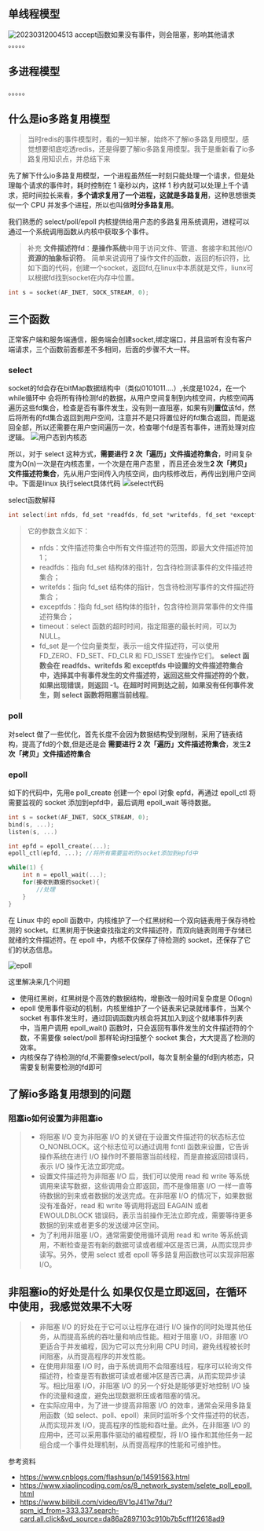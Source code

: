 

## 单线程模型
![20230312004513](https://img.ggball.top/picGo/20230312004513.png)
accept函数如果没有事件，则会阻塞，影响其他请求
。。。。。
## 多进程模型
。。。。。
## 什么是io多路复用模型

> 当时redis的事件模型时，看的一知半解，始终不了解io多路复用模型，感觉想要彻底吃透redis，还是得要了解io多路复用模型。我于是重新看了io多路复用知识点，并总结下来


先了解下什么io多路复用模型，一个进程虽然任一时刻只能处理一个请求，但是处理每个请求的事件时，耗时控制在 1 毫秒以内，这样 1 秒内就可以处理上千个请求，把时间拉长来看，**多个请求复用了一个进程，这就是多路复用**，这种思想很类似一个 CPU 并发多个进程，所以也叫做**时分多路复用**。

我们熟悉的 select/poll/epoll 内核提供给用户态的多路复用系统调用，进程可以通过一个系统调用函数从内核中获取多个事件。


> 补充
> **文件描述符fd**：**是操作系统**中用于访问文件、管道、套接字和其他I/O**资源的抽象标识符**。
> 简单来说调用了操作文件的函数，返回的标识符，比如下面的代码，创建一个socket，返回fd,在linux中本质就是文件，liunx可以根据fd找到socket在内存中位置。
```c
int s = socket(AF_INET, SOCK_STREAM, 0);
```

## 三个函数


正常客户端和服务端通信，服务端会创建socket,绑定端口，并且监听有没有客户端请求，三个函数前面都差不多相同，后面的步骤不大一样。

### select
socket的fd会存在bitMap数据结构中（类似0101011....）,长度是1024，在一个while循环中
会将所有待检测fd的数据，从用户空间复制到内核空间，内核空间再遍历这些fd集合，检查是否有事件发生，没有则一直阻塞，如果有则**置位**该fd，然后将所有的fd集合返回到用户空间，注意并不是只将置位好的fd集合返回，而是返回全部，所以还需要在用户空间遍历一次，检查哪个fd是否有事件，进而处理对应逻辑。
![用户态到内核态](https://img.ggball.top/picGo/20230312010405.png)

所以，对于 select 这种方式，**需要进行 2 次「遍历」文件描述符集合**，时间复杂度为O(n)一次是在内核态里，一个次是在用户态里 ，而且还会发生**2 次「拷贝」文件描述符集合**，先从用户空间传入内核空间，由内核修改后，再传出到用户空间中。下面是linux 执行select具体代码
![select代码](https://img.ggball.top/picGo/20230312001548.png)

select函数解释
```c
int select(int nfds, fd_set *readfds, fd_set *writefds, fd_set *exceptfds, struct timeval *timeout);
```
> 它的参数含义如下：
> - nfds：文件描述符集合中所有文件描述符的范围，即最大文件描述符加 1；
> - readfds：指向 fd_set 结构体的指针，包含待检测读事件的文件描述符集合；
> - writefds：指向 fd_set 结构体的指针，包含待检测写事件的文件描述符集合；
> - exceptfds：指向 fd_set 结构体的指针，包含待检测异常事件的文件描述符集合；
> - timeout：select 函数的超时时间，指定阻塞的最长时间，可以为 NULL。
> - fd_set 是一个位向量类型，表示一组文件描述符，可以使用 FD_ZERO、FD_SET、FD_CLR 和 FD_ISSET 宏操作它们。
> **select 函数会在 readfds、writefds 和 exceptfds 中设置的文件描述符集合中，选择其中有事件发生的文件描述符，返回这些文件描述符的个数，如果出现错误，则返回 -1。在超时时间到达之前，如果没有任何事件发生，则 select 函数将阻塞当前线程**。

### poll


对select 做了一些优化，首先长度不会因为数据结构受到限制，采用了链表结构，提高了fd的个数,但是还是会
**需要进行 2 次「遍历」文件描述符集合**，发生**2 次「拷贝」文件描述符集合**




### epoll

如下的代码中，先用e poll_create 创建一个 epol l对象 epfd，再通过 epoll_ctl 将需要监视的 socket 添加到epfd中，最后调用 epoll_wait 等待数据。

```c
int s = socket(AF_INET, SOCK_STREAM, 0);
bind(s, ...);
listen(s, ...)

int epfd = epoll_create(...);
epoll_ctl(epfd, ...); //将所有需要监听的socket添加到epfd中

while(1) {
    int n = epoll_wait(...);
    for(接收到数据的socket){
        //处理
    }
}
```

在 Linux 中的 epoll 函数中，内核维护了一个红黑树和一个双向链表用于保存待检测的 socket。红黑树用于快速查找指定的文件描述符，而双向链表则用于存储已就绪的文件描述符。在 epoll 中，内核不仅保存了待检测的 socket，还保存了它们的状态信息。

![epoll](https://img.ggball.top/picGo/20230312003619.png)

这里解决来几个问题
- 使用红黑树，红黑树是个高效的数据结构，增删改一般时间复杂度是 O(logn)
- epoll 使用事件驱动的机制，内核里维护了一个链表来记录就绪事件，当某个 socket 有事件发生时，通过回调函数内核会将其加入到这个就绪事件列表中，当用户调用 epoll_wait() 函数时，只会返回有事件发生的文件描述符的个数，不需要像 select/poll 那样轮询扫描整个 socket 集合，大大提高了检测的效率。
- 内核保存了待检测的fd,不需要像select/poll，每次复制全量的fd到内核态，只需要复制需要检测的fd即可



## 了解io多路复用想到的问题
### 阻塞io如何设置为非阻塞io
> - 将阻塞 I/O 变为非阻塞 I/O 的关键在于设置文件描述符的状态标志位 O_NONBLOCK。这个标志位可以通过调用 fcntl 函数来设置，它告诉操作系统在进行 I/O 操作时不要阻塞当前线程，而是直接返回错误码，表示 I/O 操作无法立即完成。
> - 设置文件描述符为非阻塞 I/O 后，我们可以使用 read 和 write 等系统调用来读写数据，这些调用会立即返回，而不是像阻塞 I/O 一样一直等待数据的到来或者数据的发送完成。在非阻塞 I/O 的情况下，如果数据没有准备好，read 和 write 等调用将返回 EAGAIN 或者 EWOULDBLOCK 错误码，表示当前操作无法立即完成，需要等待更多数据的到来或者更多的发送缓冲区空间。
> - 为了利用非阻塞 I/O，通常需要使用循环调用 read 和 write 等系统调用，不断检查是否有新的数据可读或者缓冲区是否已满，从而实现异步读写。另外，使用 select 或者 epoll 等多路复用函数也可以实现非阻塞 I/O。
>
## 非阻塞io的好处是什么 如果仅仅是立即返回，在循环中使用，我感觉效果不大呀
> - 非阻塞 I/O 的好处在于它可以让程序在进行 I/O 操作的同时处理其他任务，从而提高系统的吞吐量和响应性能。相对于阻塞 I/O，非阻塞 I/O 更适合于并发编程，因为它可以充分利用 CPU 时间，避免线程被长时间阻塞，从而提高程序的并发性能。
> - 在使用非阻塞 I/O 时，由于系统调用不会阻塞线程，程序可以轮询文件描述符，检查是否有数据可读或者缓冲区是否已满，从而实现异步读写。相比阻塞 I/O，非阻塞 I/O 的另一个好处是能够更好地控制 I/O 操作的流量和速度，避免出现数据积压或者阻塞的情况。
>- 在实际应用中，为了进一步提高非阻塞 I/O 的效率，通常会采用多路复用函数（如 select、poll、epoll）来同时监听多个文件描述符的状态，从而实现并发 I/O，提高程序的性能和吞吐量。此外，在非阻塞 I/O 的应用中，还可以采用事件驱动的编程模型，将 I/O 操作和其他任务一起组合成一个事件处理机制，从而提高程序的性能和可维护性。


参考资料
- https://www.cnblogs.com/flashsun/p/14591563.html
- https://www.xiaolincoding.com/os/8_network_system/selete_poll_epoll.html
- https://www.bilibili.com/video/BV1qJ411w7du/?spm_id_from=333.337.search-card.all.click&vd_source=da86a2897103c910b7b5cff1f2618ad9




